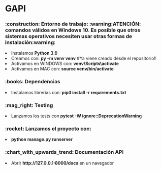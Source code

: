 # GAPI

<h3>:construction: Entorno de trabajo: :warning:ATENCIÓN: comandos válidos en Windows 10. Es posible que otros sistemas operativos necesiten usar otras formas de instalación:warning:</h3>
<li>Instalamos <b>Python 3.9</b></li> 
<li>Creamos con: <b>py -m venv venv</b> #Ya viene creado desde el repositorio!!</li> 
<li>Activamos en WINDOWS con: <b>venv\Scripts\activate</b></li>
<li>Activamos en MAC con: <b>source venv/bin/activate</b></li>
<h3>:books: Dependencias</h3>
<li>Instalamos librerías con: <b>pip3 install -r requirements.txt</b></li>
<h3>:mag_right: Testing</h3>
<li>Lanzamos los tests con <b>pytest -W ignore::DeprecationWarning</b></li>
<h3>:rocket: Lanzamos el proyecto con:</h3>
<li><b>python manage.py runserver</b></li>
<h3>:chart_with_upwards_trend: Documentación API</h3>
<li>Abrir <b>http://127.0.0.1:8000/docs</b> en un navegador</li>